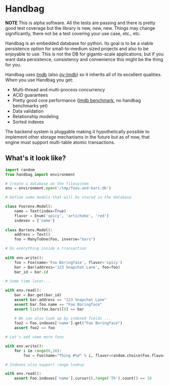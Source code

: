 # Handbag

**NOTE** This is alpha software. All the tests are passing and there is pretty good test coverage but the library is new, new, new. Things may change significantly, there not be a test covering your use case, etc., etc.

Handbag is an embedded database for python. Its goal is to be a viable persistence option for small-to-medium sized projects and also to be enjoyable to use. This is not the DB for giganto-scale applications, but if you want data persistence, consistency and convenience this might be the thing for you.

Handbag uses [lmdb](http://symas.com/mdb/) (also [py-lmdb](https://github.com/dw/py-lmdb)) so it inherits all of its excellent qualities. When you use Handbag you get:

* Multi-thread and multi-process concurrency
* ACID guarantees
* Pretty good core performance ([lmdb benchmark]([http://symas.com/mdb/microbench/]), no handbag benchmarks yet)
* Data validation
* Relationship modeling
* Sorted indexes

The backend system is pluggable making it hypothetically possible to implement other storage mechanisms in the future but as of now, that engine must support multi-table atomic transactions.

## What's it look like?

```python
import random
from handbag import environment

# Create a database on the filesystem
env = environment.open('/tmp/foos-and-bars.db')

# Define some models that will be stored in the database

class Foo(env.Model):
    name = Text(index=True)
    flavor = Enum('spicy', 'artichoke', 'red')
    indexes = ['name']
    
class Bar(env.Model):
    address = Text()
    foo = ManyToOne(Foo, inverse="bars")

# Do everything inside a transaction
    
with env.write():
    foo = Foo(name='Foo Boringface', flavor='spicy')
    bar = Bar(address='123 Snapchat Lane', foo=foo)
    bar_id = bar.id
    
# Some time later...

with env.read():
    bar = Bar.get(bar_id)
    assert bar.address == "123 Snapchat Lane"
    assert bar.foo.name == "Foo Boringface"
    assert list(foo.bars)[0] == bar
    
    # We can also look up by indexed fields ... 
    foo2 = Foo.indexes['name'].get("Foo Boringface")
    assert foo2 == foo

# Let's add some more foos

with env.write():
    for i in range(0,10):
        foo = Foo(name="Thing #%d" % i, flavor=random.choice(Foo.flavor.values))

# Indexes also support range lookup

with env.read():
    assert Foo.indexes['name'].cursor().range('Th').count() == 10
    
```
